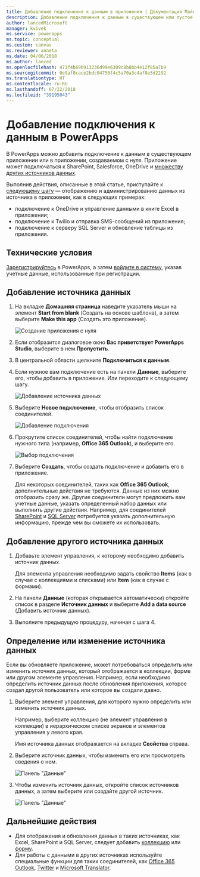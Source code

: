 ```yaml
---
title: Добавление подключения к данным в приложении | Документация Майкрософт
description: Добавление подключения к данным в существующем или пустое приложении
author: lancedMicrosoft
manager: kvivek
ms.service: powerapps
ms.topic: conceptual
ms.custom: canvas
ms.reviewer: anneta
ms.date: 04/06/2018
ms.author: lanced
ms.openlocfilehash: 471f4b69b913236d99e6309c8b8bb4e12f85a7b9
ms.sourcegitcommit: 0e9af8cace2bdc04750f4c5a70a3c4af8e3d2292
ms.translationtype: HT
ms.contentlocale: ru-RU
ms.lasthandoff: 07/22/2018
ms.locfileid: "39195043"
---
```

# <a name="add-a-data-connection-in-powerapps"></a>Добавление подключения к данным в PowerApps
В PowerApps можно добавить подключение к данным в существующем приложении или в приложении, создаваемом с нуля. Приложение может подключаться к SharePoint, Salesforce, OneDrive и [множеству других источников данных](connections-list.md).

Выполнив действия, описанные в этой статье, приступайте к [следующему шагу](#next-steps) — отображению и администрированию данных из источника в приложении, как в следующих примерах:

* подключение к OneDrive и управление данными в книге Excel в приложении;
* подключение к Twilio и отправка SMS-сообщений из приложения;
* подключение к серверу SQL Server и обновление таблицы из приложения.

## <a name="prerequisites"></a>Технические условия
[Зарегистрируйтесь](../signup-for-powerapps.md) в PowerApps, а затем [войдите в систему](http://web.powerapps.com?utm_source=padocs&utm_medium=linkinadoc&utm_campaign=referralsfromdoc), указав учетные данные, использованные при регистрации.

## <a name="add-a-data-source"></a>Добавление источника данных
1. На вкладке **Домашняя страница** наведите указатель мыши на элемент **Start from blank** (Создать на основе шаблона), а затем выберите **Make this app** (Создать это приложение).

    ![Создание приложения с нуля](./media/add-data-connection/blank-app-tile.png)

1. Если отобразится диалоговое окно **Вас приветствует PowerApps Studio**, выберите в нем **Пропустить**.

3. В центральной области щелкните **Подключиться к данным**.

4. Если нужное вам подключение есть на панели **Данные**, выберите его, чтобы добавить в приложение. Или переходите к следующему шагу.

    ![Добавление источника данных](./media/add-data-connection/choose-existing-connections.png)

5. Выберите **Новое подключение**, чтобы отобразить список соединителей.

    ![Добавление подключения](./media/add-data-connection/new-connection.png)

6. Прокрутите список соединителей, чтобы найти подключение нужного типа (например, **Office 365 Outlook**), и выберите его.

    ![Выбор подключения](./media/add-data-connection/choose-connection.png)

7. Выберите **Создать**, чтобы создать подключение и добавить его в приложение.

    Для некоторых соединителей, таких как **Office 365 Outlook**, дополнительные действия не требуются. Данные из них можно отобразить сразу же. Другие соединители могут предложить вам учетные данные, указать определенный набор данных или выполнить другие действия. Например, для соединителей [SharePoint](connections/connection-sharepoint-online.md) и [SQL Server](connections/connection-azure-sqldatabase.md) потребуется указать дополнительную информацию, прежде чем вы сможете их использовать.

## <a name="add-another-data-source"></a>Добавление другого источника данных
1. Добавьте элемент управления, к которому необходимо добавить источник данных.

    Для элемента управления необходимо задать свойство **Items** (как в случае с коллекциями и списками) или **Item** (как в случае с формами).

1. На панели **Данные** (которая открывается автоматически) откройте список в разделе **Источник данных** и выберите **Add a data source** (Добавить источник данных).

1. Выполните предыдущую процедуру, начиная с шага 4.

## <a name="identify-or-change-a-data-source"></a>Определение или изменение источника данных
Если вы обновляете приложение, может потребоваться определить или изменить источник данных, который отображается в коллекции, форме или другом элементе управления. Например, если необходимо определить источник данных после обновления приложения, которое создал другой пользователь или которое вы создали давно.

1. Выберите элемент управления, для которого нужно определить или изменить источник данных.

    Например, выберите коллекцию (не элемент управления в коллекции) в иерархическом списке экранов и элементов управления у левого края.

    Имя источника данных отображается на вкладке **Свойства** справа.

2. Выберите источник данных, чтобы изменить его или просмотреть сведения о нем.

    ![Панель "Данные"](./media/add-data-connection/data-pane.png)

3. Чтобы изменить источник данных, откройте список источников данных, а затем выберите или создайте другой источник.

     ![Панель "Данные"](./media/add-data-connection/datasource-list.png)

## <a name="next-steps"></a>Дальнейшие действия
* Для отображения и обновления данных в таких источниках, как Excel, SharePoint и SQL Server, следует добавить [коллекцию](add-gallery.md) или [форму](add-form.md).
* Для работы с данными в других источниках используйте специальные функции для таких соединителей, как [Office 365 Outlook](connections/connection-office365-outlook.md), [Twitter](connections/connection-twitter.md) и [Microsoft Translator](connections/connection-microsoft-translator.md).
